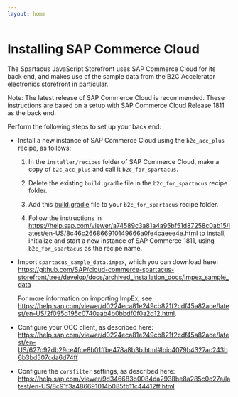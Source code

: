 ```yaml
---
layout: home
---
```


# Installing SAP Commerce Cloud

The Spartacus JavaScript Storefront uses SAP Commerce Cloud for its back end, and makes use of the sample data from the B2C Accelerator electronics storefront in particular.

Note: The latest release of SAP Commerce Cloud is recommended. These instructions are based on a setup with SAP Commerce Cloud Release 1811 as the back end.

Perform the following steps to set up your back end:

- Install a new instance of SAP Commerce Cloud using the `b2c_acc_plus` recipe, as follows:

  1.  In the `installer/recipes` folder of SAP Commerce Cloud, make a copy of `b2c_acc_plus` and call it `b2c_for_spartacus`.

  2.  Delete the existing `build.gradle` file in the `b2c_for_spartacus` recipe folder.

  3.  Add this [build.gradle](https://github.com/SAP/cloud-commerce-spartacus-storefront/blob/develop/docs/archived_installation_docs/back_end_installation/1811/build.gradle) file to your `b2c_for_spartacus` recipe folder.

  4.  Follow the instructions in https://help.sap.com/viewer/a74589c3a81a4a95bf51d87258c0ab15/latest/en-US/8c46c266866910149666a0fe4caeee4e.html to install, initialize and start a new instance of SAP Commerce 1811, using `b2c_for_spartacus` as the recipe name.

- Import `spartacus_sample_data.impex`, which you can download here: https://github.com/SAP/cloud-commerce-spartacus-storefront/tree/develop/docs/archived_installation_docs/impex_sample_data

  For more information on importing ImpEx, see https://help.sap.com/viewer/d0224eca81e249cb821f2cdf45a82ace/latest/en-US/2f095d195c0740aab4b0bbdf0f0a2d12.html.

- Configure your OCC client, as described here: https://help.sap.com/viewer/d0224eca81e249cb821f2cdf45a82ace/latest/en-US/627c92db29ce4fce8b01ffbe478a8b3b.html#loio4079b4327ac243b6b3bd507cda6d74ff

- Configure the `corsfilter` settings, as described here: https://help.sap.com/viewer/9d346683b0084da2938be8a285c0c27a/latest/en-US/8c91f3a486691014b085fb11c44412ff.html